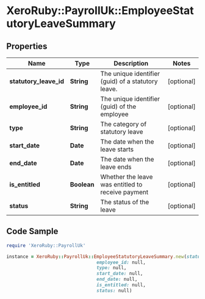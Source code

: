 # XeroRuby::PayrollUk::EmployeeStatutoryLeaveSummary

## Properties

Name | Type | Description | Notes
------------ | ------------- | ------------- | -------------
**statutory_leave_id** | **String** | The unique identifier (guid) of a statutory leave. | [optional] 
**employee_id** | **String** | The unique identifier (guid) of the employee | [optional] 
**type** | **String** | The category of statutory leave | [optional] 
**start_date** | **Date** | The date when the leave starts | [optional] 
**end_date** | **Date** | The date when the leave ends | [optional] 
**is_entitled** | **Boolean** | Whether the leave was entitled to receive payment | [optional] 
**status** | **String** | The status of the leave | [optional] 

## Code Sample

```ruby
require 'XeroRuby::PayrollUk'

instance = XeroRuby::PayrollUk::EmployeeStatutoryLeaveSummary.new(statutory_leave_id: null,
                                 employee_id: null,
                                 type: null,
                                 start_date: null,
                                 end_date: null,
                                 is_entitled: null,
                                 status: null)
```


